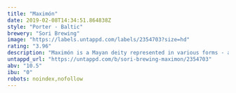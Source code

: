 ```yaml
---
title: "Maximón"
date: 2019-02-08T14:34:51.864838Z
style: "Porter - Baltic"
brewery: "Sori Brewing"
image: "https://labels.untappd.com/labels/2354703?size=hd"
rating: "3.96"
description: "Maximón is a Mayan deity represented in various forms - also as a beer. A complex, moderately spicy, smooth and full-bodied Baltic Porter. There's a hint of fruity chili combined with sweet and rich chocolate notes."
untappd_url: "https://untappd.com/b/sori-brewing-maximon/2354703"
abv: "10.5"
ibu: "0"
robots: noindex,nofollow
---
```

